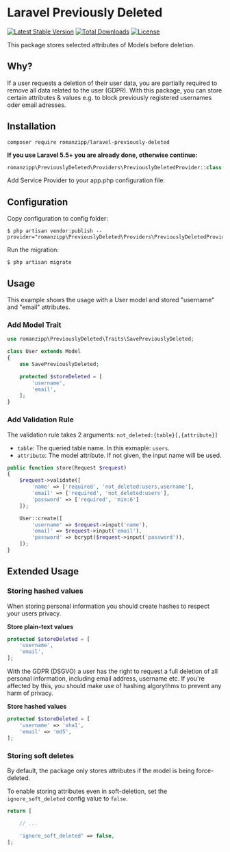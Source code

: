 # Laravel Previously Deleted

[![Latest Stable Version](https://img.shields.io/packagist/v/romanzipp/laravel-previously-deleted.svg?style=flat-square)](https://packagist.org/packages/romanzipp/laravel-previously-deleted)
[![Total Downloads](https://img.shields.io/packagist/dt/romanzipp/laravel-previously-deleted.svg?style=flat-square)](https://packagist.org/packages/romanzipp/laravel-previously-deleted)
[![License](https://img.shields.io/packagist/l/romanzipp/laravel-previously-deleted.svg?style=flat-square)](https://packagist.org/packages/romanzipp/laravel-previously-deleted)

This package stores selected attributes of Models before deletion.

## Why?

If a user requests a deletion of their user data, you are partially required to remove all data related to the user (GDPR).
With this package, you can store certain attributes & values e.g. to block previously registered usernames oder email adresses.

## Installation

```
composer require romanzipp/laravel-previously-deleted
```

**If you use Laravel 5.5+ you are already done, otherwise continue:**

```php
romanzipp\PreviouslyDeleted\Providers\PreviouslyDeletedProvider::class,
```

Add Service Provider to your app.php configuration file:

## Configuration

Copy configuration to config folder:

```
$ php artisan vendor:publish --provider="romanzipp\PreviouslyDeleted\Providers\PreviouslyDeletedProvider"
```

Run the migration:

```
$ php artisan migrate
```

## Usage

This example shows the usage with a User model and stored "username" and "email" attributes.

### Add Model Trait

```php
use romanzipp\PreviouslyDeleted\Traits\SavePreviouslyDeleted;

class User extends Model
{
    use SavePreviouslyDeleted;

    protected $storeDeleted = [
        'username',
        'email',
    ];
}
```

### Add Validation Rule

The validation rule takes 2 arguments: `not_deleted:{table}[,{attribute}]`

- `table`: The queried table name. In this exmaple: `users`.
- `attribute`: The model attribute. If not given, the input name will be used.

```php
public function store(Request $request)
{
    $request->validate([
        'name' => ['required', 'not_deleted:users,username'],
        'email' => ['required', 'not_deleted:users'],
        'password' => ['required', 'min:6']
    ]);

    User::create([
        'username' => $request->input('name'),
        'email' => $request->input('email'),
        'password' => bcrypt($request->input('password')),
    ]);
}
```

## Extended Usage

### Storing hashed values

When storing personal information you should create hashes to respect your users privacy.

**Store plain-text values**

```php
protected $storeDeleted = [
    'username',
    'email',
];
```

With the GDPR (DSGVO) a user has the right to request a full deletion of all personal information, including email address, username etc.
If you're affected by this, you should make use of hashing algorythms to prevent any harm of privacy.

**Store hashed values**

```php
protected $storeDeleted = [
    'username' => 'sha1',
    'email' => 'md5',
];
```

### Storing soft deletes

By default, the package only stores attributes if the model is being force-deleted.

To enable storing attributes even in soft-deletion, set the `ignore_soft_deleted` config value to `false`.

```php
return [

    // ...

    'ignore_soft_deleted' => false,
];

```
